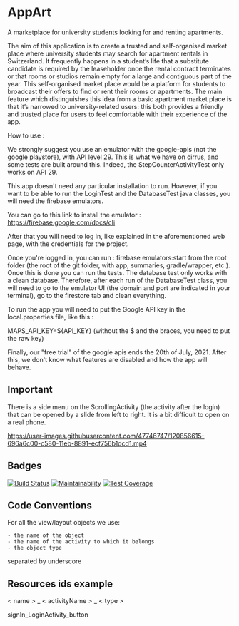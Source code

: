 # AppArt

A marketplace for university students looking for and renting apartments.

The aim of this application is to create a trusted and self-organised market place where university students may search for apartment rentals in Switzerland. It frequently happens in a student’s life that a substitute candidate is required by the leaseholder once the rental contract terminates or that rooms or studios remain empty for a large and contiguous part of the year. This self-organised market place would be a platform for students to broadcast their offers to find or rent their rooms or apartments.
The main feature which distinguishes this idea from a basic apartment market place is that it’s narrowed to university-related users: this both provides a friendly and trusted place for users to feel comfortable with their experience of the app.

How to use :

We strongly suggest you use an emulator with the google-apis (not the google playstore), with API level 29. This is what we have on cirrus, and some tests are built around this. Indeed, the StepCounterActivityTest only works on API 29.

This app doesn't need any particular installation to run. However, if you want to be able to run the LoginTest and the DatabaseTest java classes, you will need the firebase emulators.

You can go to this link to install the emulator : https://firebase.google.com/docs/cli

After that you will need to log in, like explained in the aforementioned web page, with the credentials for the project.

Once you're logged in, you can run : firebase emulators:start from the root folder (the root of the git folder, with app, summaries, gradle/wrapper, etc.). Once this is done you can run the tests. The database test only works with a clean database. Therefore, after each run of the DatabaseTest class, you will need to go to the emulator UI (the domain and port are indicated in your terminal), go to the firestore tab and clean everything.

To run the app you will need to put the Google API key in the local.properties file, like this :

MAPS_API_KEY=${API_KEY} (without the $ and the braces, you need to put the raw key)

Finally, our "free trial" of the google apis ends the 20th of July, 2021. After this, we don't know what features are disabled and how the app will behave.

## Important

There is a side menu on the ScrollingActivity (the activity after the login) that can be opened by a slide from left to right. It is a bit difficult to open on a real phone.

https://user-images.githubusercontent.com/47746747/120856615-696a6c00-c580-11eb-8891-ecf756b1dcd1.mp4




## Badges
[![Build Status](https://api.cirrus-ci.com/github/SDPepe/AppArt.svg)](https://cirrus-ci.com/github/SDPepe/AppArt)
[![Maintainability](https://api.codeclimate.com/v1/badges/ad483ece588a128e99e3/maintainability)](https://codeclimate.com/github/SDPepe/AppArt/maintainability)
[![Test Coverage](https://api.codeclimate.com/v1/badges/ad483ece588a128e99e3/test_coverage)](https://codeclimate.com/github/SDPepe/AppArt/test_coverage)



## Code Conventions

For all the view/layout objects we use: 

    - the name of the object
    - the name of the activity to which it belongs
    - the object type  
separated by underscore

## Resources ids example

< name > _ < activityName > _ < type > 

signIn_LoginActivity_button







